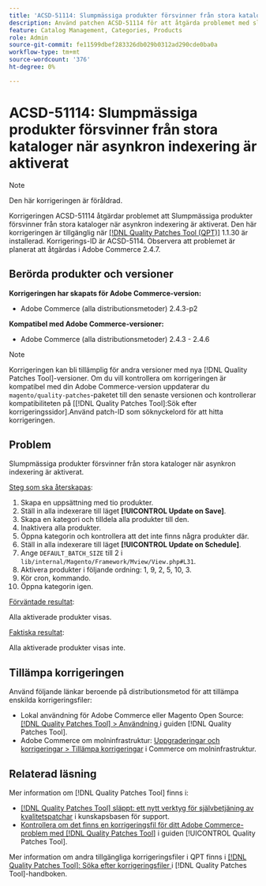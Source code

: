 ```yaml
---
title: 'ACSD-51114: Slumpmässiga produkter försvinner från stora kataloger när asynkron indexering är aktiverat'
description: Använd patchen ACSD-51114 för att åtgärda problemet med slumpmässiga Adobe Commerce-produkter som försvinner från stora kataloger när asynkron indexering är aktiverat.
feature: Catalog Management, Categories, Products
role: Admin
source-git-commit: fe11599dbef283326db029b0312ad290cde0ba0a
workflow-type: tm+mt
source-wordcount: '376'
ht-degree: 0%

---
```


# ACSD-51114: Slumpmässiga produkter försvinner från stora kataloger när asynkron indexering är aktiverat

>[!NOTE]
>
>Den här korrigeringen är föråldrad.

Korrigeringen ACSD-51114 åtgärdar problemet att Slumpmässiga produkter försvinner från stora kataloger när asynkron indexering är aktiverat. Den här korrigeringen är tillgänglig när [[!DNL Quality Patches Tool (QPT)]](https://experienceleague.adobe.com/en/docs/commerce-knowledge-base/kb/announcements/commerce-announcements/magento-quality-patches-released-new-tool-to-self-serve-quality-patches) 1.1.30 är installerad. Korrigerings-ID är ACSD-5114. Observera att problemet är planerat att åtgärdas i Adobe Commerce 2.4.7.

## Berörda produkter och versioner

**Korrigeringen har skapats för Adobe Commerce-version:**

* Adobe Commerce (alla distributionsmetoder) 2.4.3-p2

**Kompatibel med Adobe Commerce-versioner:**

* Adobe Commerce (alla distributionsmetoder) 2.4.3 - 2.4.6

>[!NOTE]
>
>Korrigeringen kan bli tillämplig för andra versioner med nya [!DNL Quality Patches Tool]-versioner. Om du vill kontrollera om korrigeringen är kompatibel med din Adobe Commerce-version uppdaterar du `magento/quality-patches`-paketet till den senaste versionen och kontrollerar kompatibiliteten på [[!DNL Quality Patches Tool]:Sök efter korrigeringssidor].Använd patch-ID som söknyckelord för att hitta korrigeringen.

## Problem

Slumpmässiga produkter försvinner från stora kataloger när asynkron indexering är aktiverat.

<u>Steg som ska återskapas</u>:

1. Skapa en uppsättning med tio produkter.
1. Ställ in alla indexerare till läget **[!UICONTROL Update on Save]**.
1. Skapa en kategori och tilldela alla produkter till den.
1. Inaktivera alla produkter.
1. Öppna kategorin och kontrollera att det inte finns några produkter där.
1. Ställ in alla indexerare till läget **[!UICONTROL Update on Schedule]**.
1. Ange `DEFAULT_BATCH_SIZE` till 2 i `lib/internal/Magento/Framework/Mview/View.php#L31`.
1. Aktivera produkter i följande ordning: 1, 9, 2, 5, 10, 3.
1. Kör cron, kommando.
1. Öppna kategorin igen.

<u>Förväntade resultat</u>:

Alla aktiverade produkter visas.

<u>Faktiska resultat</u>:

Alla aktiverade produkter visas inte.

## Tillämpa korrigeringen

Använd följande länkar beroende på distributionsmetod för att tillämpa enskilda korrigeringsfiler:

* Lokal användning för Adobe Commerce eller Magento Open Source: [[!DNL Quality Patches Tool] > Användning ](/help/tools/quality-patches-tool/usage.md) i guiden [!DNL Quality Patches Tool].
* Adobe Commerce om molninfrastruktur: [Uppgraderingar och korrigeringar > Tillämpa korrigeringar](https://experienceleague.adobe.com/docs/commerce-cloud-service/user-guide/develop/upgrade/apply-patches.html) i Commerce om molninfrastruktur.

## Relaterad läsning

Mer information om [!DNL Quality Patches Tool] finns i:

* [[!DNL Quality Patches Tool] släppt: ett nytt verktyg för självbetjäning av kvalitetspatchar](https://experienceleague.adobe.com/en/docs/commerce-knowledge-base/kb/announcements/commerce-announcements/magento-quality-patches-released-new-tool-to-self-serve-quality-patches) i kunskapsbasen för support.
* [Kontrollera om det finns en korrigeringsfil för ditt Adobe Commerce-problem med  [!DNL Quality Patches Tool]](/help/tools/quality-patches-tool/patches-available-in-qpt/check-patch-for-magento-issue-with-magento-quality-patches.md) i guiden [!UICONTROL Quality Patches Tool].


Mer information om andra tillgängliga korrigeringsfiler i QPT finns i [[!DNL Quality Patches Tool]: Söka efter korrigeringsfiler ](https://experienceleague.adobe.com/tools/commerce-quality-patches/index.html) i [!DNL Quality Patches Tool]-handboken.
